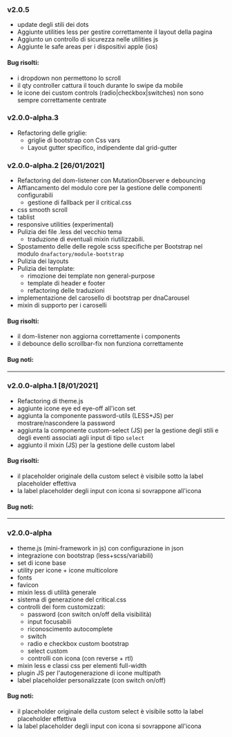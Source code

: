 ### v2.0.5
- update degli stili dei dots
- Aggiunte utilities less per gestire correttamente il layout della pagina
- Aggiunto un controllo di sicurezza nelle utilities js
- Aggiunte le safe areas per i dispositivi apple (ios)

#### Bug risolti:
- i dropdown non permettono lo scroll
- il qty controller cattura il touch durante lo swipe da mobile
- le icone dei custom controls (radio|checkbox|switches) non sono sempre correttamente centrate

### v2.0.0-alpha.3
- Refactoring delle griglie:
  + griglie di bootstrap con Css vars
  + Layout gutter specifico, indipendente dal grid-gutter

### v2.0.0-alpha.2 [26/01/2021]
- Refactoring del dom-listener con MutationObserver e debouncing
- Affiancamento del modulo core per la gestione delle componenti configurabili
  + gestione di fallback per il critical.css
- css smooth scroll
- tablist
- responsive utilities (experimental)
- Pulizia dei file .less del vecchio tema
  + traduzione di eventuali mixin riutilizzabili.
- Spostamento delle delle regole scss specifiche per Bootstrap nel modulo `dnafactory/module-bootstrap`
- Pulizia dei layouts
- Pulizia dei template:
  + rimozione dei template non general-purpose
  + template di header e footer
  + refactoring delle traduzioni
- implementazione del carosello di bootstrap per dnaCarousel
- mixin di supporto per i caroselli

#### Bug risolti:
- il dom-listener non aggiorna correttamente i components
- il debounce dello scrollbar-fix non funziona correttamente

#### Bug noti:

---


### v2.0.0-alpha.1 [8/01/2021]
- Refactoring di theme.js
- aggiunte icone eye ed eye-off all'icon set
- aggiunta la componente password-utils (LESS+JS) per mostrare/nascondere la password
- aggiunta la componente custom-select (JS) per la gestione degli stili e degli eventi associati agli input di tipo `select`
- aggiunto il mixin (JS) per la gestione delle custom label

#### Bug risolti:
- il placeholder originale della custom select è visibile sotto la label placeholder effettiva
- la label placeholder degli input con icona si sovrappone all'icona

#### Bug noti:

---

### v2.0.0-alpha
- theme.js (mini-framework in js) con configurazione in json
- integrazione con bootstrap (less+scss/variabili)
- set di icone base
- utility per icone + icone multicolore
- fonts
- favicon
- mixin less di utilità generale
- sistema di generazione del critical.css
- controlli dei form customizzati:
    + password (con switch on/off della visibilità)
    + input focusabili
    + riconoscimento autocomplete
    + switch
    + radio e checkbox custom bootstrap
    + select custom
    + controlli con icona (con reverse + rtl)
- mixin less e classi css per elementi full-width
- plugin JS per l'autogenerazione di icone multipath
- label placeholder personalizzate (con switch on/off)

#### Bug noti:
- il placeholder originale della custom select è visibile sotto la label placeholder effettiva
- la label placeholder degli input con icona si sovrappone all'icona